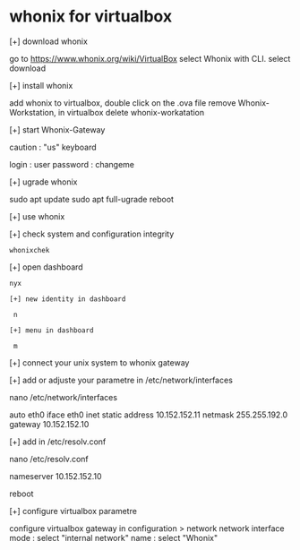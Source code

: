 # whonix for virtualbox

[+] download whonix

  go to https://www.whonix.org/wiki/VirtualBox
  select Whonix with CLI.
  select download
  
[+] install whonix  

  add whonix to virtualbox, double click on the .ova file
  remove Whonix-Workstation, in virtualbox delete whonix-workatation
  
[+] start Whonix-Gateway

  caution : "us" keyboard
  
  login : user
  password : changeme

[+] ugrade whonix 
  
  sudo apt update
  sudo apt full-ugrade
  reboot
  
[+] use whonix 

  [+] check system and configuration integrity
    
    whonixchek

  [+] open dashboard
    
    nyx
    
    [+] new identity in dashboard 
    
     n
  
    [+] menu in dashboard
  
     m
  
[+] connect your unix system to whonix gateway
  
  [+] add or adjuste your parametre in /etc/network/interfaces
  
   nano /etc/network/interfaces
  
   auto eth0
   iface eth0 inet static
   address 10.152.152.11
   netmask 255.255.192.0
   gateway 10.152.152.10

  [+] add in /etc/resolv.conf

  nano /etc/resolv.conf
  
  nameserver 10.152.152.10

  reboot

[+] configure virtualbox parametre

  configure virtualbox gateway in configuration > network
  network interface mode : select "internal network"
  name : select "Whonix"
